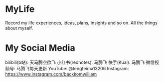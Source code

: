 # MyLife
Record my life experiences, ideas, plans, insights and so on. All the things about myself.

# My Social Media
bilibili(b站): 天马腾空欲飞
小红书(rednotes): 马腾飞
快手(Kuai): 马腾飞
微信视频号: 马腾飞每天更新
YouTube: @tengfeima13206
Instagram: https://www.instagram.com/backkomwilliam

